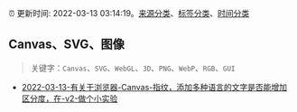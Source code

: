 :alarm_clock: 更新时间: 2022-03-13 03:14:19。[来源分类](../README.md)、[标签分类](../TAGS.md)、[时间分类](../TIMELINE.md)

## Canvas、SVG、图像


> 关键字：`Canvas`、`SVG`、`WebGL`、`3D`、`PNG`、`WebP`、`RGB`、`GUI`



- [2022-03-13-有关于浏览器-Canvas-指纹，添加多种语言的文字是否能增加区分度，在-v2-做个小实验](https://www.v2ex.com/t/839977) 